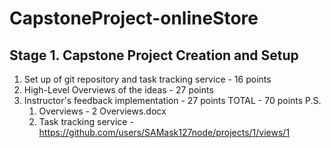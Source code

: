# CapstoneProject-onlineStore

## Stage 1. Capstone Project Creation and Setup
1. Set up of git repository and task tracking service - 16 points
2. High-Level Overviews of the ideas - 27 points
3. Instructor's feedback implementation - 27 points
TOTAL - 70 points
P.S. 
    1. Overviews - 2 Overviews.docx
    2. Task tracking service - https://github.com/users/SAMask127node/projects/1/views/1
